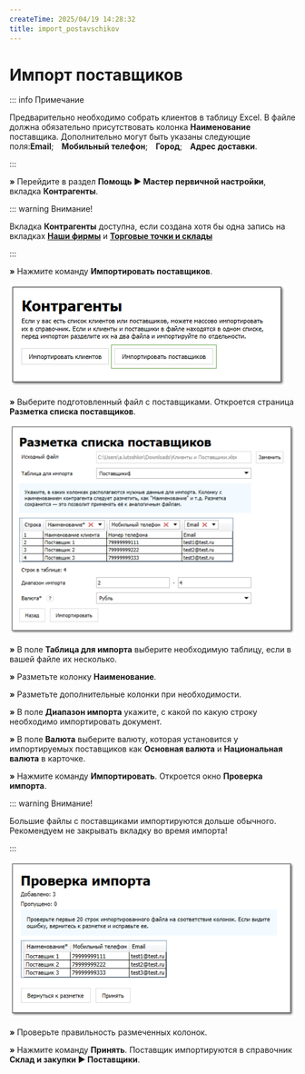 ```yaml
---
createTime: 2025/04/19 14:28:32
title: import_postavschikov
---
```

# Импорт поставщиков

::: info Примечание

Предварительно необходимо собрать клиентов в таблицу Excel. В файле должна обязательно присутствовать колонка **Наименование** поставщика. Дополнительно могут быть указаны следующие поля:**Email**;&emsp;**Мобильный телефон**;&emsp;**Город**;&emsp;**Адрес доставки**.

:::

**»** Перейдите в раздел **Помощь ► Мастер первичной настройки**, вкладка **Контрагенты**.

::: warning Внимание!

Вкладка **Контрагенты** доступна, если создана хотя бы одна запись на вкладках [**Наши фирмы**](./dobavlenie_kartochki_vashej_firmy.md) и [**Торговые точки и склады**](./dobavlenie_torgovoj_tochki_i_sklada.md) 

:::

**»** Нажмите команду **Импортировать поставщиков**.

![](../../assets/guide/Aspose.Words.6f13226c-9016-4dda-be57-653ed66d987a.099.png)

**»** Выберите подготовленный файл с поставщиками. Откроется страница **Разметка списка поставщиков**.

![](../../assets/guide/Aspose.Words.6f13226c-9016-4dda-be57-653ed66d987a.100.png)

**»** В поле **Таблица для импорта** выберите необходимую таблицу, если в вашей файле их несколько.

**»** Разметьте колонку **Наименование**.

**»** Разметьте дополнительные колонки при необходимости.

**»** В поле **Диапазон импорта** укажите, с какой по какую строку необходимо импортировать документ.

**»** В поле **Валюта** выберите валюту, которая установится у импортируемых поставщиков как **Основная валюта** и **Национальная валюта** в карточке.

**»** Нажмите команду **Импортировать**. Откроется окно **Проверка импорта**.

::: warning Внимание!

Большие файлы с поставщиками импортируются дольше обычного. Рекомендуем не закрывать вкладку во время импорта!

:::

![](../../assets/guide/Aspose.Words.6f13226c-9016-4dda-be57-653ed66d987a.101.png)

**»** Проверьте правильность размеченных колонок.

**»** Нажмите команду **Принять**. Поставщик импортируются в справочник **Склад и закупки ► Поставщики**.